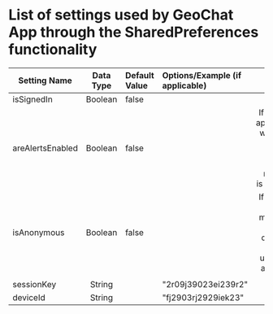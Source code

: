 # List of settings used by GeoChat App through the SharedPreferences functionality

| Setting Name        | Data Type           | Default Value | Options/Example (if applicable) | Notes |
| ------------- |:-------------:| :---- | :---- | ----: |
| isSignedIn    | Boolean | false |
| areAlertsEnabled | Boolean | false | | If true, the application will sound an alert when a relevent message is received
| isAnonymous | Boolean | false | | If true, the user's messages will be displayed without username alongside
|||
| sessionKey | String | | "2r09j39023ei239r2" |
| deviceId | String | | "fj2903rj2929iek23" |